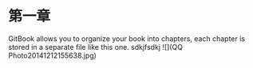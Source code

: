 # 第一章

GitBook allows you to organize your book into chapters, each chapter is stored in a separate file like this one.
sdkjfsdkj
![](QQ Photo20141212155638.jpg)
